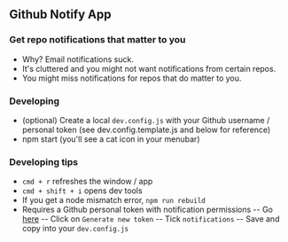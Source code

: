 ## Github Notify App
### Get repo notifications that matter to you
- Why? Email notifications suck.
- It's cluttered and you might not want notifications from certain repos.
- You might miss notifications for repos that do matter to you.

### Developing
 - (optional) Create a local `dev.config.js` with your Github username / personal token (see dev.config.template.js and below for reference)
 - npm start (you'll see a cat icon in your menubar)
### Developing tips
- `cmd + r` refreshes the window / app
- `cmd + shift + i` opens dev tools
- If you get a node mismatch error, `npm run rebuild`
- Requires a Github personal token with notification permissions
-- Go [here](https://github.com/settings/tokens)
-- Click on `Generate new token`
-- Tick `notifications`
-- Save and copy into your `dev.config.js`

